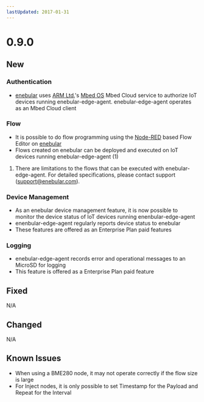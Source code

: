 ```yaml
---
lastUpdated: 2017-01-31
---
```


# 0.9.0

## New

### Authentication

* [enebular](https://enebular.com/) uses [ARM Ltd.](https://www.arm.com/)'s [Mbed OS](https://os.mbed.com/) Mbed Cloud service to authorize IoT devices running enebular-edge-agent. enebular-edge-agent operates as an Mbed Cloud client

### Flow

* It is possible to do flow programming using the [Node-RED](https://nodered.org) based Flow Editor on [enebular](https://enebular.com/)
* Flows created on enebular can be deployed and executed on IoT devices running enebular-edge-agent (1)

1) There are limitations to the flows that can be executed with enebular-edge-agent. For detailed specifications, please contact support (support@enebular.com).

### Device Management

* As an enebular device management feature, it is now possible to monitor the device status of IoT devices running enenbular-edge-agent
* enenbular-edge-agent regularly reports device status to enebular
* These features are offered as an Enterprise Plan paid features

### Logging

* enebular-edge-agent records error and operational messages to an MicroSD for logging
* This feature is offered as a Enterprise Plan paid feature

## Fixed

N/A

## Changed

N/A

## Known Issues

* When using a BME280 node, it may not operate correctly if the flow size is large
* For Inject nodes, it is only possible to set Timestamp for the Payload and Repeat for the Interval
